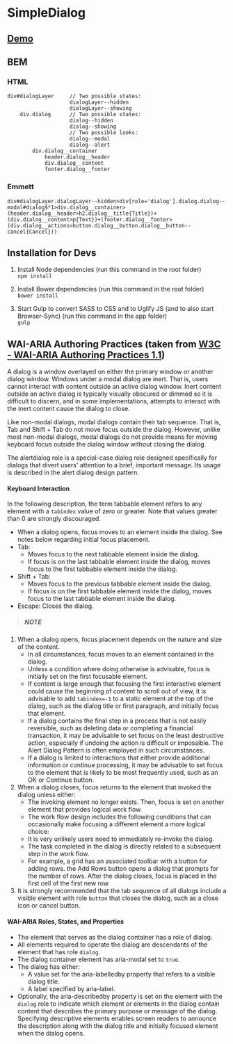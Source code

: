# SimpleDialog

## [Demo](http://jeremygoulet96.github.io/SimpleDialog)

## BEM

### HTML
```
div#dialogLayer     // Two possible states:
                    dialogLayer--hidden
                    dialogLayer--showing
    div.dialog      // Two possible states:
                    dialog--hidden
                    dialog--showing
                    // Two possible looks:
                    dialog--modal
                    dialog--alert
        div.dialog__container
            header.dialog__header
            div.dialog__content
            footer.dialog__footer
```

### Emmett
`div#dialogLayer.dialogLayer--hidden>div[role='dialog'].dialog.dialog--modal#dialog$*1>div.dialog__container>(header.dialog__header>h2.dialog__title{Title})+(div.dialog__content>p{Text})+(footer.dialog__footer>(div.dialog__actions>button.dialog__button.dialog__button--cancel{Cancel}))`

## Installation for Devs
1. Install Node dependencies (run this command in the root folder)  
`npm install`

2. Install Bower dependencies (run this command in the root folder)  
`bower install`

3. Start Gulp to convert SASS to CSS and to Uglify JS (and to also start Browser-Sync) (run this command in the app folder)  
`gulp`

## WAI-ARIA Authoring Practices (taken from [W3C - WAI-ARIA Authoring Practices 1.1](https://www.w3.org/TR/wai-aria-practices/#dialog_modal))
A dialog is a window overlayed on either the primary window or another dialog window. Windows under a modal dialog are inert. That is, users cannot interact with content outside an active dialog window. Inert content outside an active dialog is typically visually obscured or dimmed so it is difficult to discern, and in some implementations, attempts to interact with the inert content cause the dialog to close.

Like non-modal dialogs, modal dialogs contain their tab sequence. That is, Tab and Shift + Tab do not move focus outside the dialog. However, unlike most non-modal dialogs, modal dialogs do not provide means for moving keyboard focus outside the dialog window without closing the dialog.

The alertdialog role is a special-case dialog role designed specifically for dialogs that divert users' attention to a brief, important message. Its usage is described in the alert dialog design pattern.

#### Keyboard Interaction
In the following description, the term tabbable element refers to any element with a `tabindex` value of zero or greater. Note that values greater than 0 are strongly discouraged.

* When a dialog opens, focus moves to an element inside the dialog. See notes below regarding initial focus placement.
* Tab:
    * Moves focus to the next tabbable element inside the dialog.
    * If focus is on the last tabbable element inside the dialog, moves focus to the first tabbable element inside the dialog.
* Shift + Tab:
    * Moves focus to the previous tabbable element inside the dialog.
    * If focus is on the first tabbable element inside the dialog, moves focus to the last tabbable element inside the dialog.
* Escape: Closes the dialog.

>##### NOTE
1. When a dialog opens, focus placement depends on the nature and size of the content.
    * In all circumstances, focus moves to an element contained in the dialog.
    * Unless a condition where doing otherwise is advisable, focus is initially set on the first focusable element.
    * If content is large enough that focusing the first interactive element could cause the beginning of content to scroll out of view, it is advisable to add `tabindex=-1` to a static element at the top of the dialog, such as the dialog title or first paragraph, and initially focus that element.
    * If a dialog contains the final step in a process that is not easily reversible, such as deleting data or completing a financial transaction, it may be advisable to set focus on the least destructive action, especially if undoing the action is difficult or impossible. The Alert Dialog Pattern is often employed in such circumstances.
    * If a dialog is limited to interactions that either provide additional information or continue processing, it may be advisable to set focus to the element that is likely to be most frequently used, such as an OK or Continue button.
2. When a dialog closes, focus returns to the element that invoked the dialog unless either:
    * The invoking element no longer exists. Then, focus is set on another element that provides logical work flow.
    * The work flow design includes the following conditions that can occasionally make focusing a different element a more logical choice:
    * It is very unlikely users need to immediately re-invoke the dialog.
    * The task completed in the dialog is directly related to a subsequent step in the work flow.
    * For example, a grid has an associated toolbar with a button for adding rows. the Add Rows button opens a dialog that prompts for the number of rows. After the dialog closes, focus is placed in the first cell of the first new row.
3. It is strongly recommended that the tab sequence of all dialogs include a visible element with role `button` that closes the dialog, such as a close icon or cancel button.

#### WAI-ARIA Roles, States, and Properties 
* The element that serves as the dialog container has a role of dialog.
* All elements required to operate the dialog are descendants of the element that has role `dialog`.
* The dialog container element has aria-modal set to `true`.
* The dialog has either:
    * A value set for the aria-labelledby property that refers to a visible dialog title.
    * A label specified by aria-label.
* Optionally, the aria-describedby property is set on the element with the `dialog` role to indicate which element or elements in the dialog contain content that describes the primary purpose or message of the dialog. Specifying descriptive elements enables screen readers to announce the description along with the dialog title and initially focused element when the dialog opens.
